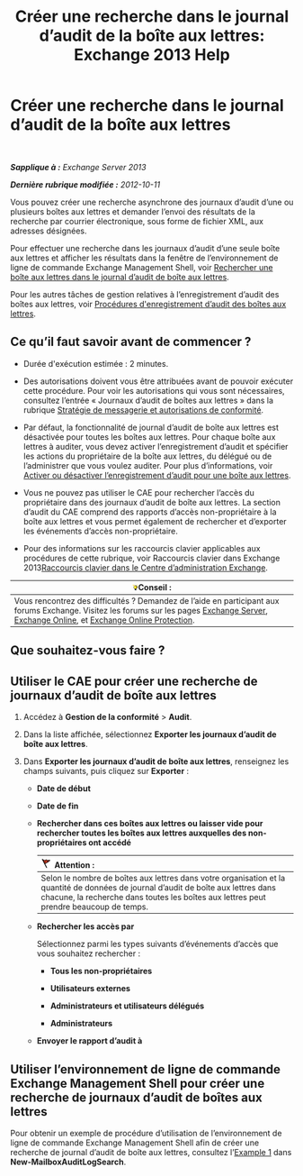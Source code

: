 ﻿---
title: 'Créer une recherche dans le journal d’audit de la boîte aux lettres: Exchange 2013 Help'
TOCTitle: Créer une recherche dans le journal d’audit de la boîte aux lettres
ms:assetid: 48ba22cf-b1f2-4dbc-98fc-fed22d97db14
ms:mtpsurl: https://technet.microsoft.com/fr-fr/library/Ff461929(v=EXCHG.150)
ms:contentKeyID: 50478026
ms.date: 04/24/2018
mtps_version: v=EXCHG.150
ms.translationtype: HT
---

# Créer une recherche dans le journal d’audit de la boîte aux lettres

 

_**Sapplique à :** Exchange Server 2013_

_**Dernière rubrique modifiée :** 2012-10-11_

Vous pouvez créer une recherche asynchrone des journaux d’audit d’une ou plusieurs boîtes aux lettres et demander l’envoi des résultats de la recherche par courrier électronique, sous forme de fichier XML, aux adresses désignées.

Pour effectuer une recherche dans les journaux d’audit d’une seule boîte aux lettres et afficher les résultats dans la fenêtre de l’environnement de ligne de commande Exchange Management Shell, voir [Rechercher une boîte aux lettres dans le journal d’audit de boîte aux lettres](search-the-mailbox-audit-log-for-a-mailbox-exchange-2013-help.md).

Pour les autres tâches de gestion relatives à l’enregistrement d’audit des boîtes aux lettres, voir [Procédures d'enregistrement d’audit des boîtes aux lettres](mailbox-audit-logging-procedures-exchange-2013-help.md).

## Ce qu’il faut savoir avant de commencer ?

  - Durée d'exécution estimée : 2 minutes.

  - Des autorisations doivent vous être attribuées avant de pouvoir exécuter cette procédure. Pour voir les autorisations qui vous sont nécessaires, consultez l’entrée « Journaux d’audit de boîtes aux lettres » dans la rubrique [Stratégie de messagerie et autorisations de conformité](messaging-policy-and-compliance-permissions-exchange-2013-help.md).

  - Par défaut, la fonctionnalité de journal d’audit de boîte aux lettres est désactivée pour toutes les boîtes aux lettres. Pour chaque boîte aux lettres à auditer, vous devez activer l’enregistrement d’audit et spécifier les actions du propriétaire de la boîte aux lettres, du délégué ou de l’administrer que vous voulez auditer. Pour plus d’informations, voir [Activer ou désactiver l’enregistrement d’audit pour une boîte aux lettres](enable-or-disable-mailbox-audit-logging-for-a-mailbox-exchange-2013-help.md).

  - Vous ne pouvez pas utiliser le CAE pour rechercher l’accès du propriétaire dans des journaux d’audit de boîte aux lettres. La section d’audit du CAE comprend des rapports d’accès non-propriétaire à la boîte aux lettres et vous permet également de rechercher et d’exporter les événements d’accès non-propriétaire.

  - Pour des informations sur les raccourcis clavier applicables aux procédures de cette rubrique, voir Raccourcis clavier dans Exchange 2013[Raccourcis clavier dans le Centre d’administration Exchange](keyboard-shortcuts-in-the-exchange-admin-center-exchange-online-protection-help.md).

<table>
<thead>
<tr class="header">
<th><img src="images/Bb125224.tip(EXCHG.150).gif" title="Conseil" alt="Conseil" />Conseil :</th>
</tr>
</thead>
<tbody>
<tr class="odd">
<td>Vous rencontrez des difficultés ? Demandez de l’aide en participant aux forums Exchange. Visitez les forums sur les pages <a href="https://go.microsoft.com/fwlink/p/?linkid=60612">Exchange Server</a>, <a href="https://go.microsoft.com/fwlink/p/?linkid=267542">Exchange Online</a>, et <a href="https://go.microsoft.com/fwlink/p/?linkid=285351">Exchange Online Protection</a>.</td>
</tr>
</tbody>
</table>


## Que souhaitez-vous faire ?

## Utiliser le CAE pour créer une recherche de journaux d’audit de boîte aux lettres

1.  Accédez à **Gestion de la conformité** \> **Audit**.

2.  Dans la liste affichée, sélectionnez **Exporter les journaux d’audit de boîte aux lettres**.

3.  Dans **Exporter les journaux d’audit de boîte aux lettres**, renseignez les champs suivants, puis cliquez sur **Exporter** :
    
      - **Date de début**
    
      - **Date de fin**
    
      - **Rechercher dans ces boîtes aux lettres ou laisser vide pour rechercher toutes les boîtes aux lettres auxquelles des non-propriétaires ont accédé**
        
        <table>
        <thead>
        <tr class="header">
        <th><img src="images/JJ673034.Caution(EXCHG.150).gif" title="Attention" alt="Attention" />Attention :</th>
        </tr>
        </thead>
        <tbody>
        <tr class="odd">
        <td>Selon le nombre de boîtes aux lettres dans votre organisation et la quantité de données de journal d’audit de boîte aux lettres dans chacune, la recherche dans toutes les boîtes aux lettres peut prendre beaucoup de temps.</td>
        </tr>
        </tbody>
        </table>
    
      - **Rechercher les accès par**
        
        Sélectionnez parmi les types suivants d’événements d’accès que vous souhaitez rechercher :
        
          - **Tous les non-propriétaires**
        
          - **Utilisateurs externes**
        
          - **Administrateurs et utilisateurs délégués**
        
          - **Administrateurs**
    
      - **Envoyer le rapport d’audit à**

## Utiliser l’environnement de ligne de commande Exchange Management Shell pour créer une recherche de journaux d’audit de boîtes aux lettres

Pour obtenir un exemple de procédure d’utilisation de l’environnement de ligne de commande Exchange Management Shell afin de créer une recherche de journal d’audit de boîte aux lettres, consultez l’[Example 1](https://technet.microsoft.com/fr-fr/95365cab-bbb2-4a64-8e8f-1c89fa9e0352\(exchg.150\)#example1) dans **New-MailboxAuditLogSearch**.

